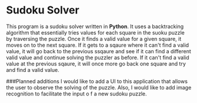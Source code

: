 # Sudoku Solver

This program is a sudoku solver written in **Python**. It uses a backtracking algorithm that essentially tries values for each square in the suoku puzzle by traversing the puzzle. Once it finds a valid value for a given square, it moves on to the next square. If it gets to a sqaure where it can't find a valid value, it will go back to the previous ssqaure and see if it can find a different valid value and continue solving the puzzler as before. If it can't find a valid value at the previous sqaure, it will once more go back one square and try and find a valid value.

###Planned additions
 I would like to add a UI to this application that allows the user to observe the solving of the puzzle. Also, I would like to add image recognition to facilitate the input o f a new sudoku puzzle.
